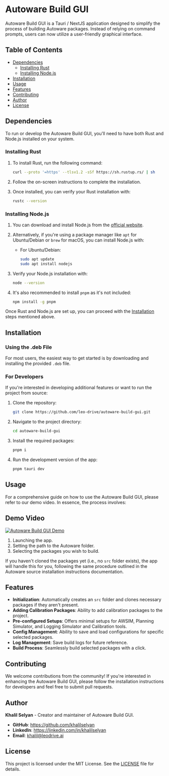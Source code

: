 # Autoware Build GUI

Autoware Build GUI is a Tauri / NextJS application designed to simplify the process of building Autoware packages. Instead of relying on command prompts, users can now utilize a user-friendly graphical interface.

## Table of Contents

- [Dependencies](#dependencies)
  - [Installing Rust](#installing-rust)
  - [Installing Node.js](#installing-nodejs)
- [Installation](#installation)
- [Usage](#usage)
- [Features](#features)
- [Contributing](#contributing)
- [Author](#author)
- [License](#license)

## Dependencies

To run or develop the Autoware Build GUI, you'll need to have both Rust and Node.js installed on your system.

### Installing Rust

1. To install Rust, run the following command:

   ```bash
   curl --proto '=https' --tlsv1.2 -sSf https://sh.rustup.rs/ | sh
   ```

2. Follow the on-screen instructions to complete the installation.

3. Once installed, you can verify your Rust installation with:

   ```bash
   rustc --version
   ```

### Installing Node.js

1. You can download and install Node.js from the [official website](https://nodejs.org/).

2. Alternatively, if you're using a package manager like `apt` for Ubuntu/Debian or `brew` for macOS, you can install Node.js with:

   - For Ubuntu/Debian:

     ```bash
     sudo apt update
     sudo apt install nodejs
     ```

3. Verify your Node.js installation with:

   ```bash
   node --version
   ```

4. It's also recommended to install `pnpm` as it's not included:

   ```bash
   npm install -g pnpm
   ```

Once Rust and Node.js are set up, you can proceed with the [Installation](#installation) steps mentioned above.

## Installation

### Using the .deb File

For most users, the easiest way to get started is by downloading and installing the provided `.deb` file.

### For Developers

If you're interested in developing additional features or want to run the project from source:

1. Clone the repository:

   ```bash
   git clone https://github.com/leo-drive/autoware-build-gui.git
   ```

2. Navigate to the project directory:

   ```bash
   cd autoware-build-gui
   ```

3. Install the required packages:

   ```bash
   pnpm i
   ```

4. Run the development version of the app:

   ```bash
   pnpm tauri dev
   ```

## Usage

For a comprehensive guide on how to use the Autoware Build GUI, please refer to our demo video. In essence, the process involves:

## **Demo Video**

[![Autoware Build GUI Demo](https://github-production-user-asset-6210df.s3.amazonaws.com/36904941/268611728-f8e35215-7bed-4c74-bb66-fd025304982b.png)](https://www.youtube.com/watch?v=RJ5LPpSIs8U&ab_channel=KhalilSelyan)

1. Launching the app.
2. Setting the path to the Autoware folder.
3. Selecting the packages you wish to build.

If you haven't cloned the packages yet (i.e., no `src` folder exists), the app will handle this for you, following the same procedure outlined in the Autoware source installation instructions documentation.

## Features

- **Initialization**: Automatically creates an `src` folder and clones necessary packages if they aren't present.
- **Adding Calibration Packages**: Ability to add calibration packages to the project.
- **Pre-configured Setups**: Offers minimal setups for AWSIM, Planning Simulator, and Logging Simulator and Calibration tools.
- **Config Management**: Ability to save and load configurations for specific selected packages.
- **Log Management**: Save build logs for future reference.
- **Build Process**: Seamlessly build selected packages with a click.

## Contributing

We welcome contributions from the community! If you're interested in enhancing the Autoware Build GUI, please follow the installation instructions for developers and feel free to submit pull requests.

## Author

**Khalil Selyan** - Creator and maintainer of Autoware Build GUI.

- **GitHub**: <https://github.com/khalilselyan>
- **LinkedIn**: <https://linkedin.com/in/khalilselyan>
- **Email**: <khalil@leodrive.ai>

## License

This project is licensed under the MIT License. See the [LICENSE](LICENSE) file for details.
